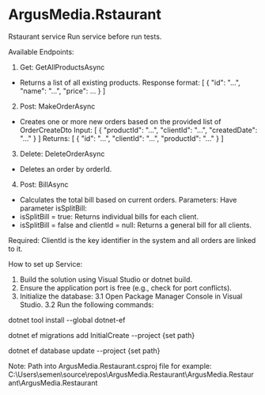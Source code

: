 # ArgusMedia.Rstaurant
Rstaurant service
Run service before run tests.

Available Endpoints:
1. Get: GetAllProductsAsync 
- Returns a list of all existing products.
Response format:
[
  { "id": "...", "name": "...", "price": ... }
]

2. Post: MakeOrderAsync 
- Creates one or more new orders based on the provided list of OrderCreateDto
Input:
[
  { "productId": "...", "clientId": "...", "createdDate": "..." }
]
Returns:
[
  { "id": "...", "clientId": "...", "productId": "..." }
]

3. Delete: DeleteOrderAsync 
- Deletes an order by orderId.

4. Post: BillAsync 
- Calculates the total bill based on current orders.
Parameters:
Have parameter isSplitBill:
- isSplitBill = true: Returns individual bills for each client.
- isSplitBill = false and clientId = null: Returns a general bill for all clients.

Required:
ClientId  is the key identifier in the system and all orders are linked to it.

How to set up Service:
1. Build the solution using Visual Studio or dotnet build.
2. Ensure the application port is free (e.g., check for port conflicts).
3. Initialize the database:
3.1 Open Package Manager Console in Visual Studio.
3.2 Run the following commands:

dotnet tool install --global dotnet-ef

dotnet ef migrations add InitialCreate --project {set path}

dotnet ef database update --project {set path}

Note: Path into ArgusMedia.Restaurant.csproj file for example:
 C:\Users\semen\source\repos\ArgusMedia.Restaurant\ArgusMedia.Restaurant\ArgusMedia.Restaurant